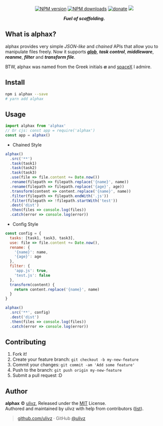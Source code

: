 <p align="center">
  <img src="https://raw.githubusercontent.com/ulivz/alphax/master/.media/alphax.png" alt="">
</p>

<p align="center">
<a href="https://npmjs.com/package/alphax"><img src="https://img.shields.io/npm/v/alphax.svg?style=flat" alt="NPM version"></a> 
<a href="https://npmjs.com/package/alphax"><img src="https://img.shields.io/npm/dm/alphax.svg?style=flat" alt="NPM downloads"></a> 
<!-- <a href="https://circleci.com/gh/ulivz/alphax"><img src="https://img.shields.io/circleci/project/ulivz/alphax/master.svg?style=flat" alt="Build Status"></a> --> 
<a href="https://github.com/ulivz/donate"><img src="https://img.shields.io/badge/$-donate-ff69b4.svg?maxAge=2592000&amp;style=flat" alt="donate"></a> 
<a href="https://codecov.io/gh/ulivz/alphax" alt="codecov"> <img src="https://codecov.io/gh/ulivz/alphax/branch/master/graph/badge.svg?maxAge=2592000&amp;style=flat"></img> </a>
</p>

<p align="center">
  <b><i>Fuel of scaffolding.</i></b>
</p>

## What is alphax?

alphax provides very simple _JSON-like_ and _chained_ APIs that allow you to manipulate files freely. Now it supports [**_glob_**](https://github.com/isaacs/node-glob), **_task control_**, **_middleware_**, **_reanme_**, **_filter_** and **_transform file_**.

BTW, alphax was named from the Greek initials _**α**_ and [spaceX](http://www.spacex.com/) I admire.

## Install

```bash
npm i alphax --save
# yarn add alphax
```

## Usage

```js
import alphax from 'alphax'
// Or cjs: const app = require('alphax')
const app = alphax()
```

- Chained Style

```js
alphax()
  .src('**')
  .task(task1)
  .task(task2)
  .task(task3)
  .use(file => file.content += Date.now())
  .rename(filepath => filepath.replace('{name}', name))
  .rename(filepath => filepath.replace('{age}', age))
  .transform(content => content.replace('{name}', name))
  .filter(filepath => filepath.endWith('.js'))
  .filter(filepath => !filepath.startWith('test'))
  .dest('dist')
  .then(files => console.log(files))
  .catch(error => console.log(error))
```

- Config Style

```js
const config = {
  tasks: [task1, task3, task3],
  use: file => file.content += Date.now(),
  rename: {
    '{name}': name,
    '{age}': age
  },
  filter: {
    'app.js': true,
    'test.js': false
  },
  transform(content) {
    return content.replace('{name}', name)
  }
}

alphax()
  .src('**', config)
  .dest('dist')
  .then(files => console.log(files))
  .catch(error => console.log(error))
```

## Contributing

1. Fork it!
2. Create your feature branch: `git checkout -b my-new-feature`
3. Commit your changes: `git commit -am 'Add some feature'`
4. Push to the branch: `git push origin my-new-feature`
5. Submit a pull request :D


## Author

**alphax** © [ulivz](https://github.com/ULIVZ), Released under the [MIT](./LICENSE) License.<br>
Authored and maintained by ulivz with help from contributors ([list](https://github.com/ULIVZ/alphax/contributors)).

> [github.com/ulivz](https://github.com/ulivz) · GitHub [@ulivz](https://github.com/ULIVZ)
